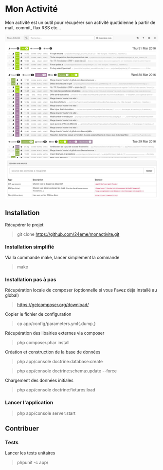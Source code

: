 Mon Activité
============

Mon activité est un outil pour récupérer son activité quotidienne à partir de mail, commit, flux RSS etc...

![Page d'acceuil](docs/interface_home.jpg "Page d'acceuil")
![Liste des sources](docs/interface_source.jpg "Liste des sources")

Installation
------------

Récupérer le projet

> git clone https://github.com/24eme/monactivite.git

### Installation simplifié

Via la commande make, lancer simplement la commande

> make

### Installation pas à pas

Récupération locale de composer (optionnelle si vous l'avez déjà installé au global)

> https://getcomposer.org/download/

Copier le fichier de configuration

> cp app/config/parameters.yml{.dump,}

Récupération des libairies externes via composer

> php composer.phar install

Création et construction de la base de données

> php app/console doctrine:database:create

> php app/console doctrine:schema:update --force

Chargement des données initiales

> php app/console doctrine:fixtures:load

### Lancer l'application

> php app/console server:start

Contribuer
----------

### Tests

Lancer les tests unitaires

> phpunit -c app/
